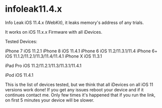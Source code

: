 # infoleak11.4.x
Info Leak iOS 11.4.x (WebKit), it leaks memory's address of any trials. 

It works on iOS 11.x.x Firmware with all iDevices.

Tested Devices:

iPhone 7    iOS 11.2.1
iPhone 8    iOS 11.4.1
iPhone 6    iOS 11.2/11.3.1/11.4
iPhone 6+   iOS 11.1.2/11.2.1/11.3/11.4/11.4.1
iPhone X    iOS 11.3.1

iPad Pro    iOS 11.2/11.2.1/11.3/11.3.1/11.4.1

iPod        iOS 11.4.1


This is the list of devices tested, but we think that all iDevices on all iOS 11 versions work done!
If you get any issues reboot your device and if it continues contact me.
Only few times it's happened that if you run the link, on first 5 minutes your device will be slower.
